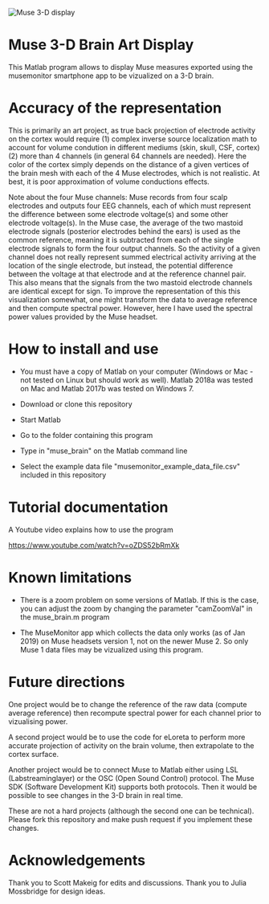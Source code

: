 ![Muse 3-D display](https://github.com/arnodelorme/muse_brain_display/blob/master/muse_brain_image.png)

# Muse 3-D Brain Art Display

This Matlab program allows to display Muse measures exported using the musemonitor smartphone app to be vizualized on a 3-D brain.

# Accuracy of the representation

This is primarily an art project, as true back projection of electrode activity on the cortex would require (1) complex inverse source localization math to account for volume condution in different mediums (skin, skull, CSF, cortex) (2) more than 4 channels (in general 64 channels are needed). Here the color of the cortex simply depends on the distance of a given vertices of the brain mesh with each of the 4 Muse electrodes, which is not realistic. At best, it is poor approximation of volume conductions effects.

Note about the four Muse channels: Muse records from four scalp electrodes and outputs four EEG channels, each of which must represent the difference between some electrode voltage(s) and some other electrode voltage(s). In the Muse case, the average of the two mastoid electrode signals (posterior electrodes behind the ears) is used as the common reference, meaning it is subtracted from each of the single electrode signals to form the four output channels. So the activity of a given channel does not really represent summed electrical activity arriving at the location of the single electrode, but instead, the potential difference between the voltage at that electrode and at the reference channel pair. This also means that the signals from the two mastoid electrode channels are identical except for sign. To improve the representation of this this visualization somewhat, one might transform the data to average reference and then compute spectral power. However, here I have used the spectral power values provided by the Muse headset.

# How to install and use

- You must have a copy of Matlab on your computer (Windows or Mac - not tested on Linux but should work as well). Matlab 2018a was tested on Mac and Matlab 2017b was tested on Windows 7.

- Download or clone this repository

- Start Matlab

- Go to the folder containing this program

- Type in "muse_brain" on the Matlab command line

- Select the example data file "musemonitor_example_data_file.csv" included in this repository

# Tutorial documentation

A Youtube video explains how to use the program

https://www.youtube.com/watch?v=oZDS52bRmXk

# Known limitations

- There is a zoom problem on some versions of Matlab. If this is the case, you can adjust the zoom by changing the parameter "camZoomVal" in the muse_brain.m program

- The MuseMonitor app which collects the data only works (as of Jan 2019) on Muse headsets version 1, not on the newer Muse 2. So only Muse 1 data files may be vizualized using this program.

# Future directions

One project would be to change the reference of the raw data (compute average reference) then recompute spectral power for each channel prior to vizualising power.

A second project would be to use the code for eLoreta to perform more accurate projection of activity on the brain volume, then extrapolate to the cortex surface.

Another project would be to connect Muse to Matlab either using LSL (Labstreaminglayer) or the OSC (Open Sound Control) protocol. The Muse SDK (Software Development Kit) supports both protocols. Then it would be possible to see changes in the 3-D brain in real time. 

These are not a hard projects (although the second one can be technical). Please fork this repository and make push request if you implement these changes.

# Acknowledgements

Thank you to Scott Makeig for edits and discussions. Thank you to Julia Mossbridge for design ideas.

